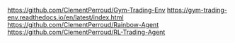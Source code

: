 https://github.com/ClementPerroud/Gym-Trading-Env
https://gym-trading-env.readthedocs.io/en/latest/index.html
https://github.com/ClementPerroud/Rainbow-Agent
https://github.com/ClementPerroud/RL-Trading-Agent

